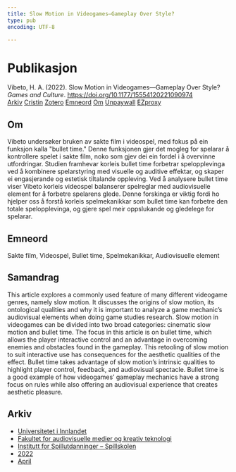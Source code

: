 ```yaml
---
title: Slow Motion in Videogames—Gameplay Over Style?
type: pub
encoding: UTF-8

---
```

<h1>Publikasjon</h1>
<article id="csl-bib-container-HHAS4TXV" class="csl-bib-container">
  <div class="csl-bib-body"> <div class="csl-entry">Vibeto, H. A. (2022). Slow Motion in Videogames—Gameplay Over Style? <i>Games and Culture</i>. <a href="https://doi.org/10.1177/15554120221090974">https://doi.org/10.1177/15554120221090974</a></div> </div>
  <div class="csl-bib-buttons">
    <a href="#taxonomy-article-HHAS4TXV" alt="archive" class="csl-bib-button">Arkiv</a>
    <a href="https://app.cristin.no/results/show.jsf?id=2019115" alt="Cristin" class="csl-bib-button">Cristin</a>
    <a href="http://zotero.org/groups/5881554/items/HHAS4TXV" alt="Zotero" class="csl-bib-button">Zotero</a>
    <a href="#keywords-article-HHAS4TXV" alt="keywords" class="csl-bib-button">Emneord</a>
    <a href="#about-article-HHAS4TXV" alt="about_pub" class="csl-bib-button">Om</a>
    <a href="https://journals.sagepub.com/doi/pdf/10.1177/15554120221090974" alt="Unpaywall" class="csl-bib-button">Unpaywall</a>
    <a href="https://journals.sagepub.com/doi/pdf/10.1177/15554120221090974" alt="EZproxy" class="csl-bib-button">EZproxy</a>
  </div>
  <div id="csl-bib-meta-container-HHAS4TXV"></div>
</article>
<div id="csl-bib-meta-HHAS4TXV" class="csl-bib-meta">
  <article id="about-article-HHAS4TXV" class="about_pub-article">
    <h1>Om</h1>
    Vibeto undersøker bruken av sakte film i videospel, med fokus på ein funksjon kalla "bullet time." Denne funksjonen gjer det mogleg for spelarar å kontrollere spelet i sakte film, noko som gjev dei ein fordel i å overvinne utfordringar. Studien framhevar korleis bullet time forbetrar spelopplevinga ved å kombinere spelarstyring med visuelle og auditive effektar, og skaper ei engasjerande og estetisk tiltalande oppleving. Ved å analysere bullet time viser Vibeto korleis videospel balanserer spelreglar med audiovisuelle element for å forbetre spelarens glede. Denne forskinga er viktig fordi ho hjelper oss å forstå korleis spelmekanikkar som bullet time kan forbetre den totale spelopplevinga, og gjere spel meir oppslukande og gledelege for spelarar.
  </article>
  <article id="keywords-article-HHAS4TXV" class="keywords-article">
    <h1>Emneord</h1>
    Sakte film, Videospel, Bullet time, Spelmekanikkar, Audiovisuelle element
  </article>
  <article id="abstract-article-HHAS4TXV" class="abstract-article">
    <h1>Samandrag</h1>
    This article explores a commonly used feature of many different videogame genres, namely slow motion. It discusses the origins of slow motion, its ontological qualities and why it is important to analyze a game mechanic’s audiovisual elements when doing game studies research. Slow motion in videogames can be divided into two broad categories: cinematic slow motion and bullet time. The focus in this article is on bullet time, which allows the player interactive control and an advantage in overcoming enemies and obstacles found in the gameplay. This retooling of slow motion to suit interactive use has consequences for the aesthetic qualities of the effect. Bullet time takes advantage of slow motion’s intrinsic qualities to highlight player control, feedback, and audiovisual spectacle. Bullet time is a good example of how videogames’ gameplay mechanics have a strong focus on rules while also offering an audiovisual experience that creates aesthetic pleasure.
  </article>
  <article id="taxonomy-article-HHAS4TXV" class="taxonomy-article">
    <h1>Arkiv</h1>
    <ul>
      <li><a href="{{< params subfolder >}}nn/archive/?key=3DCRN523">Universitetet i Innlandet</a></li>
      <li><a href="{{< params subfolder >}}nn/archive/?key=8XUDF4FD">Fakultet for audiovisuelle medier og kreativ teknologi</a></li>
      <li><a href="{{< params subfolder >}}nn/archive/?key=BG42VG37">Institutt for Spillutdanninger – Spillskolen</a></li>
      <li><a href="{{< params subfolder >}}nn/archive/?key=LLI7ED9F">2022</a></li>
      <li><a href="{{< params subfolder >}}nn/archive/?key=YVNSQZE5">April</a></li>
    </ul>
  </article>
</div>
